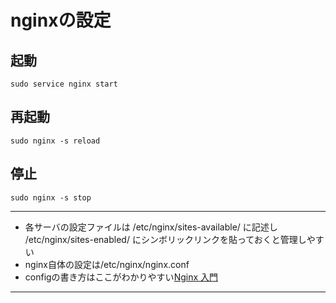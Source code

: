 # nginxの設定

## 起動
```
sudo service nginx start
```

## 再起動
```
sudo nginx -s reload
```

## 停止
```
sudo nginx -s stop
```

---
 - 各サーバの設定ファイルは /etc/nginx/sites-available/ に記述し /etc/nginx/sites-enabled/ にシンボリックリンクを貼っておくと管理しやすい
 - nginx自体の設定は/etc/nginx/nginx.conf
 - configの書き方はここがわかりやすい[Nginx 入門](http://www2.matsue-ct.ac.jp/home/kanayama/text/nginx/node1.html)
---
